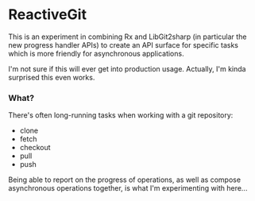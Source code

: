 ReactiveGit
===========

This is an experiment in combining Rx and LibGit2sharp (in particular the new progress handler APIs) to create an API surface for specific tasks which is more friendly for asynchronous applications.

I'm not sure if this will ever get into production usage. Actually, I'm kinda surprised this even works.

### What?

There's often long-running tasks when working with a git repository:

 - clone
 - fetch
 - checkout
 - pull
 - push

Being able to report on the progress of operations, as well as compose asynchronous operations together, is what I'm experimenting with here...  
 
